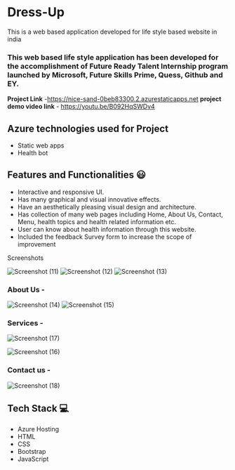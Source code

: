 #  Dress-Up


This is a web based application developed for life style based website in india

### This web based life style application has been developed for the accomplishment of Future Ready Talent Internship program launched by Microsoft, Future Skills Prime, Quess, Github and EY.


**Project Link** -https://nice-sand-0beb83300.2.azurestaticapps.net
**project demo video link** - https://youtu.be/B092HqSWDv4

## Azure technologies used for Project

- Static web apps
- Health bot

## Features and Functionalities 😃

- Interactive and responsive UI.
- Has many graphical and visual innovative effects.
- Have an aesthetically pleasing visual design and architecture.
- Has collection of many web pages including Home, About Us, Contact, Menu, health topics and health related information etc.
- User can know about health information through this website.
- Included the feedback Survey form to increase the scope of improvement 

 Screenshots




   
![Screenshot (11)](https://user-images.githubusercontent.com/118794527/204993456-0dbc2e1f-224b-4d34-845e-82a24136e810.png)
![Screenshot (12)](https://user-images.githubusercontent.com/118794527/204993466-ea6fbe5e-1c3f-4252-b990-e45ab1a65f5b.png)
![Screenshot (13)](https://user-images.githubusercontent.com/118794527/204993477-d3c31e38-1f72-4ce1-845f-745c3d023d69.png)

### About Us -


![Screenshot (14)](https://user-images.githubusercontent.com/118794527/204993488-0be76441-08a2-4b4f-8721-79199e870a16.png)
![Screenshot (15)](https://user-images.githubusercontent.com/118794527/204993498-d91e9169-aaba-4253-8877-8b16632af293.png)

### Services -

![Screenshot (17)](https://user-images.githubusercontent.com/118794527/204993521-e54ebd31-7887-408a-9ad7-97833e0e80bb.png)

![Screenshot (16)](https://user-images.githubusercontent.com/118794527/204993509-9cf77190-89cb-4d37-a769-e69c0e23eb2d.png)

### Contact us -


![Screenshot (18)](https://user-images.githubusercontent.com/118794527/204993540-dd0e493b-e5eb-47b6-8de7-8fbe712724c9.png)





## Tech Stack 💻

- Azure Hosting
- HTML
- CSS
- Bootstrap
- JavaScript
